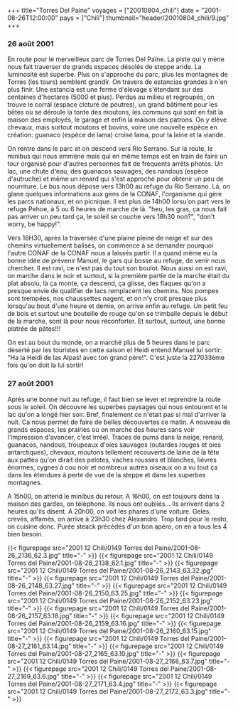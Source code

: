 +++
title="Torres Del Paine"
voyages = ["20010804_chili"]
date = "2001-08-26T12:00:00"
pays = ["Chili"]
thumbnail="header/20010804_chili/9.jpg"
+++
### 26 août 2001

En route pour le merveilleux parc de Torres Del Païne. La piste qui y mène 
nous fait traverser de grands espaces désolés de steppe aride. La luminosité 
est superbe. Plus on s'approche du parc, plus les montagnes de Torres (les tours) 
semblent grandir. On travers de estancias grandes à n'en plus finir. Une estancia 
est une ferme d'élevage s'étendant sur des centaines d'hectares (5000 et plus). 
Perdus au milieu et regroupés, on trouve le corral (espace cloturé de poutres), 
un grand bâtiment pour les bêtes où se déroule la tonte des moutons, les communs 
qui sont en fait la maison des employés, le garage et enfin la maison des patrons. 
On y élève chevaux, mais surtout moutons et bovins, voire une nouvelle espèce 
en création: guanaco (espèce de lama) croisé lama, pour la laine et la viande.

On rentre dans le parc et on descend vers Rio Serrano. Sur la route, le minibus 
qui nous emmène mais qui en même temps est en train de faire un tour organisé 
pour d'autres personnes fait de fréquents arrêts photos. Un lac, une chute d'eau, 
des guanacos sauvages, des nandous (espèce d'autruche) et même un renard qui 
s'est approché pour obtenir un peu de nourriture. Le bus nous dépose vers 13h00 
au refuge du Rio Serrano. Là, on glane quelques informations aux gens de la 
CONAF, l'organisme qui gère les parcs nationaux, et on picnique. Il est plus 
de 14h00 lorsu'on part vers le refuge Pehoe, à 5 ou 6 heures de marche de là. 
"heu, les gras, ça nous fait pas arriver un peu tard ça, le soleil se couche 
vers 18h30 non?", "don't worry, be happy!".

Vers 18H30, après la traversée d'une plaine pleine de neige et sur des chemins 
virtuellement balisés, on commence à se demander pourquoi l'autre CONAF de la 
CONAF nous a laissés partir. Il a quand même eu la bonne idée de prévenir Manuel, 
le gars qui bosse au refuge, de venir nous chercher. Il est ravi, ce n'est pas 
du tout son boulot. Nous aussi on est ravi, on marche dans le noir et surtout, 
si la première partie de la marche était du plat absolu, là ça monte, ça descend, 
ça glisse, des flaques qu'on a presque envie de qualifier de lacs remplacent 
les chemins. Nos pompes sont trempées, nos chaussettes nagent, et on n'y croit 
presque plus lorsqu'au bout d'une heure et demie, on arrive enfin au refuge. 
Un petit feu de bois et surtout une bouteille de rouge qu'on se trimballe depuis 
le début de la marche, sont là pour nous réconforter. Et surtout, surtout, une 
bonne platrée de pâtes!!!

On est au bout du monde, on a marché plus de 5 heures dans le parc déserté 
par les touristes en cette saison et Heidi entend Manuel lui sortir: "Ha la 
Heidi de las Alpas! avec ton grand père!". C'est juste la 227033ème fois qu'on 
doit la lui sortir!

### 27 août 2001

Après une bonne nuit au refuge, il faut bien se lever et reprendre la route 
sous le soleil. On découvre les superbes paysages qui nous entourent et le lac 
qu'on a longé hier soir. Bref, finalement ce n'était pas si mal d'arriver la 
nuit. Ca nous permet de faire de belles découvertes ce matin. A nouveau de grands 
espaces, les prairies où on marche des heures sans voir l'impression d'avancer, 
c'est irréel. Traces de puma dans la neige, renard, guanacos, nandous, troupeaux 
d'oies sauvages (outardes rouges et oies antarctiques), chevaux, moutons tellement 
recouverts de laine de la tête aux pattes qu'on dirait des pelotes, vaches rousses 
et blanches, lièvres énormes, cygnes à cou noir et nombreux autres oiseaux on 
a vu tout ça dans les étendues à perte de vue de la steppe et dans les superbes 
montagnes.

A 15h00, on attend le minibus du retour. A 16h00, on est toujours dans la maison 
des gardes, on téléphone. Ils nous ont oubliés... Ils arrivent dans 2 heures 
qu'ils disent. A 20h00, on voit les phares d'une voiture. Gelés, crevés, affamés, 
on arrive à 23h30 chez Alexandro. Trop tard pour le resto, on cuisine donc. 
Purée steack précédés d'un bon apéro, on en a tous les 4 bien besoin.


<div id="TOTO">{{< figurepage src="2001 12 Chili/0149 Torres del Paine/2001-08-26_2136_62.3.jpg" title="-"  >}}
{{< figurepage src="2001 12 Chili/0149 Torres del Paine/2001-08-26_2138_62.1.jpg" title="-"  >}}
{{< figurepage src="2001 12 Chili/0149 Torres del Paine/2001-08-26_2143_63.32.jpg" title="-"  >}}
{{< figurepage src="2001 12 Chili/0149 Torres del Paine/2001-08-26_2148_63.27.jpg" title="-"  >}}
{{< figurepage src="2001 12 Chili/0149 Torres del Paine/2001-08-26_2150_63.25.jpg" title="-"  >}}
{{< figurepage src="2001 12 Chili/0149 Torres del Paine/2001-08-26_2152_63.23.jpg" title="-"  >}}
{{< figurepage src="2001 12 Chili/0149 Torres del Paine/2001-08-26_2157_63.18.jpg" title="-"  >}}
{{< figurepage src="2001 12 Chili/0149 Torres del Paine/2001-08-26_2159_63.16.jpg" title="-"  >}}
{{< figurepage src="2001 12 Chili/0149 Torres del Paine/2001-08-26_2160_63.15.jpg" title="-"  >}}
{{< figurepage src="2001 12 Chili/0149 Torres del Paine/2001-08-27_2161_63.14.jpg" title="-"  >}}
{{< figurepage src="2001 12 Chili/0149 Torres del Paine/2001-08-27_2165_63.10.jpg" title="-"  >}}
{{< figurepage src="2001 12 Chili/0149 Torres del Paine/2001-08-27_2168_63.7.jpg" title="-"  >}}
{{< figurepage src="2001 12 Chili/0149 Torres del Paine/2001-08-27_2169_63.6.jpg" title="-"  >}}
{{< figurepage src="2001 12 Chili/0149 Torres del Paine/2001-08-27_2171_63.4.jpg" title="-"  >}}
{{< figurepage src="2001 12 Chili/0149 Torres del Paine/2001-08-27_2172_63.3.jpg" title="-"  >}}
</DIV>


